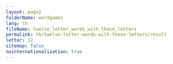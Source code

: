 ```yaml
---
layout: page2
folderName: wordgames
lang: th
fileName: twelve_letter_words_with_these_letters
permalink: th/twelve-letter-words-with-these-letters/result
letter: 12
sitemap: false
nointernationalization: true   
---
```

